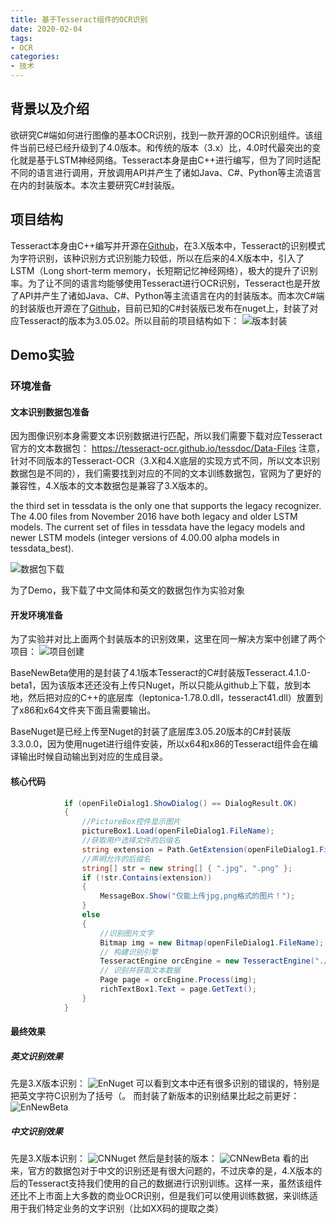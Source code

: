 ```yaml
---
title: 基于Tesseract组件的OCR识别
date: 2020-02-04
tags: 
- OCR
categories: 
- 技术
---
```


## 背景以及介绍

欲研究C#端如何进行图像的基本OCR识别，找到一款开源的OCR识别组件。该组件当前已经已经升级到了4.0版本。和传统的版本（3.x）比，4.0时代最突出的变化就是基于LSTM神经网络。Tesseract本身是由C++进行编写，但为了同时适配不同的语言进行调用，开放调用API并产生了诸如Java、C#、Python等主流语言在内的封装版本。本次主要研究C#封装版。

<!-- more -->

## 项目结构

Tesseract本身由C++编写并开源在[Github](https://github.com/tesseract-ocr/tesseract)，在3.X版本中，Tesseract的识别模式为字符识别，该种识别方式识别能力较低，所以在后来的4.X版本中，引入了LSTM（Long short-term memory，长短期记忆神经网络），极大的提升了识别率。为了让不同的语言均能够使用Tesseract进行OCR识别，Tesseract也是开放了API并产生了诸如Java、C#、Python等主流语言在内的封装版本。而本次C#端的封装版也开源在了[Github](https://github.com/charlesw/tesseract)，目前已知的C#封装版已发布在nuget上，封装了对应Tesseract的版本为3.05.02。所以目前的项目结构如下：
![版本封装](https://cdn.jsdelivr.net/gh/w4ngzhen/CDN/images/post/2020-02-04-tesseract/版本封装.png)

## Demo实验

### 环境准备

#### 文本识别数据包准备

因为图像识别本身需要文本识别数据进行匹配，所以我们需要下载对应Tesseract官方的文本数据包：
https://tesseract-ocr.github.io/tessdoc/Data-Files
注意，针对不同版本的Tesseract-OCR（3.X和4.X底层的实现方式不同，所以文本识别数据包是不同的），我们需要找到对应的不同的文本训练数据包，官网为了更好的兼容性，4.X版本的文本数据包是兼容了3.X版本的。

>
the third set in tessdata is the only one that supports the legacy recognizer. The 4.00 files from November 2016 have both legacy and older LSTM models. The current set of files in tessdata have the legacy models and newer LSTM models (integer versions of 4.00.00 alpha models in tessdata_best).
>

![数据包下载](https://cdn.jsdelivr.net/gh/w4ngzhen/CDN/images/post/2020-02-04-tesseract/数据包下载.png)

为了Demo，我下载了中文简体和英文的数据包作为实验对象

#### 开发环境准备

为了实验并对比上面两个封装版本的识别效果，这里在同一解决方案中创建了两个项目：
![项目创建](https://cdn.jsdelivr.net/gh/w4ngzhen/CDN/images/post/2020-02-04-tesseract/项目创建.png)

BaseNewBeta使用的是封装了4.1版本Tesseract的C#封装版Tesseract.4.1.0-beta1，因为该版本还还没有上传只Nuget，所以只能从github上下载，放到本地，然后把对应的C++的底层库（leptonica-1.78.0.dll，tesseract41.dll）放置到了x86和x64文件夹下面且需要输出。

BaseNuget是已经上传至Nuget的封装了底层库3.05.20版本的C#封装版3.3.0.0，因为使用nuget进行组件安装，所以x64和x86的Tesseract组件会在编译输出时候自动输出到对应的生成目录。

#### 核心代码

```c#
            if (openFileDialog1.ShowDialog() == DialogResult.OK)
            {
                //PictureBox控件显示图片
                pictureBox1.Load(openFileDialog1.FileName);
                //获取用户选择文件的后缀名 
                string extension = Path.GetExtension(openFileDialog1.FileName);
                //声明允许的后缀名 
                string[] str = new string[] { ".jpg", ".png" };
                if (!str.Contains(extension))
                {
                    MessageBox.Show("仅能上传jpg,png格式的图片！");
                }
                else
                {
                    //识别图片文字
                    Bitmap img = new Bitmap(openFileDialog1.FileName);
                    // 构建识别引擎
                    TesseractEngine orcEngine = new TesseractEngine("./tessdata", "eng");
                    // 识别并获取文本数据
                    Page page = orcEngine.Process(img);
                    richTextBox1.Text = page.GetText();
                }
            }
```

#### 最终效果

##### 英文识别效果

先是3.X版本识别：
![EnNuget](https://cdn.jsdelivr.net/gh/w4ngzhen/CDN/images/post/2020-02-04-tesseract/EnNuget.png)
可以看到文本中还有很多识别的错误的，特别是把英文字符C识别为了括号（。
而封装了新版本的识别结果比起之前更好：
![EnNewBeta](https://cdn.jsdelivr.net/gh/w4ngzhen/CDN/images/post/2020-02-04-tesseract/EnNewBeta.png)

##### 中文识别效果

先是3.X版本识别：
![CNNuget](https://cdn.jsdelivr.net/gh/w4ngzhen/CDN/images/post/2020-02-04-tesseract/CNNuget.png)
然后是封装的版本：
![CNNewBeta](https://cdn.jsdelivr.net/gh/w4ngzhen/CDN/images/post/2020-02-04-tesseract/CNNewBeta.png)
看的出来，官方的数据包对于中文的识别还是有很大问题的，不过庆幸的是，4.X版本的后的Tesseract支持我们使用的自己的数据进行识别训练。这样一来，虽然该组件还比不上市面上大多数的商业OCR识别，但是我们可以使用训练数据，来训练适用于我们特定业务的文字识别（比如XX码的提取之类）




